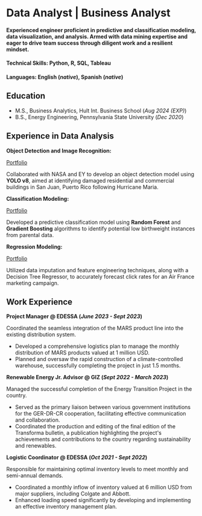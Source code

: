 # Data Analyst | Business Analyst

#### Experienced engineer proficient in predictive and classification modeling, data visualization, and analysis. Armed with data mining expertise and eager to drive team success through diligent work and a resilient mindset.

#### Technical Skills: Python, R, SQL, Tableau

#### Languages: English (_native_), Spanish (_native_)

## Education
- M.S., Business Analytics, Hult Int. Business School (_Aug 2024 (EXP)_)								       		
- B.S., Energy Engineering, Pennsylvania State University (_Dec 2020_)	 			        		
  
## Experience in Data Analysis
**Object Detection and Image Recognition:**

[Portfolio](/portfolio/image_recognition/name)

Collaborated with NASA and EY to develop an object detection model using **YOLO v8**, aimed at identifying damaged residential and commercial buildings in San Juan, Puerto Rico following Hurricane Maria.  

**Classification Modeling:**

[Portfolio](/portfolio/class_modeling/name)

Developed a predictive classification model using **Random Forest** and **Gradient Boosting** algorithms to identify potential low birthweight instances from parental data.

**Regression Modeling:**

[Portfolio](/portfolio/reg_modeling/name)

Utilized data imputation and feature engineering techniques, along with a Decision Tree Regressor, to accurately forecast click rates for an Air France marketing campaign. 

## Work Experience
**Project Manager @ EDESSA (_June 2023 - Sept 2023_)**

Coordinated the seamless integration of the MARS product line into the existing distribution system.
- Developed a comprehensive logistics plan to manage the monthly distribution of MARS products valued at 1 million USD.
- Planned and oversaw the rapid construction of a climate-controlled warehouse, successfully completing the project in just 1.5 months.

**Renewable Energy Jr. Advisor @ GIZ (_Sept 2022 - March 2023_)**

Managed the successful completion of the Energy Transition Project in the country.
- Served as the primary liaison between various government institutions for the GER-DR-CR cooperation, facilitating effective communication and collaboration.
- Coordinated the production and editing of the final edition of the Transforma bulletin, a publication highlighting the project's achievements and contributions to the country regarding sustainability and renewables.

**Logistic Coordinator @ EDESSA (_Oct 2021 - Sept 2022_)**

Responsible for maintaining optimal inventory levels to meet monthly and semi-annual demands.
- Coordinated a monthly inflow of inventory valued at 6 million USD from major suppliers, including Colgate and Abbott.
- Enhanced loading speed significantly by developing and implementing an effective inventory management plan.

